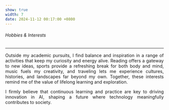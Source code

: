 ```yaml
---
show: true
width: 7
date: 2024-11-12 00:17:00 +0800
---
```

<div>
<!-- <div style="height:15%"> -->
<!--   <img class="lazy w-100 rounded-sm"> -->
<!--   <img data-src="{{ 'assets/images/covers/cover1.jpg' | relative_url }}" 、class="lazy w-100 rounded-sm" src="{{ '/assets/images/empty_300x200.png' | relative_url }}"> -->
<!--   <img data-src="{{ 'assets/images/covers/cover1.jpg' |/ relative_url }}" class="lazy w-100 rounded-sm" > -->

  <!--  <div class="card-img-overlay" style="overflow: scroll; background: rgb(255,255,255,0.8)"> -->
  <div class="p-4">
    <h6 class="card-title"><i class="fa-solid fa-earth-asia"></i> Hobbies & Interests</h6>
    <hr />
    <section style="text-align: justify;">
      <p class="card-text">
     Outside my academic pursuits, I find balance and inspiration in a range of activities that keep my curiosity and energy alive. Reading offers a gateway to new ideas, sports provide a refreshing break for both body and mind, music fuels my creativity, and traveling lets me experience cultures, histories, and landscapes far beyond my own. Together, these interests remind me of the value of lifelong learning and exploration.
      </p>
    </section>
    <section style="text-align: justify;">
        <p>
            I firmly believe that continuous learning and practice are key to driving innovation in AI, shaping a future where technology meaningfully contributes to society.
        </p>
    </section>
    <!-- <p class="card-text">
      {% raw %}
      <code>&lt;img data-src=&quot;[Image URL]&quot; class=&quot;lazy w-100 rounded-sm&quot; src=&quot;{{ '/assets/images/empty_300x200.png' | relative_url }}&quot;&gt;</code>
      {% endraw %}
    </p> -->
  </div>
</div>
